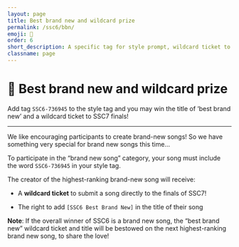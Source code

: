```yaml
---
layout: page
title: Best brand new and wildcard prize
permalink: /ssc6/bbn/
emoji: 🎉
order: 6
short_description: A specific tag for style prompt, wildcard ticket to SSC7 finals!
classname: page
---
```


# 🎉 Best brand new and wildcard prize

Add tag `SSC6-736945` to the style tag and you may win the title of ‘best brand new’ and a wildcard ticket to SSC7 finals!

___

We like encouraging participants to create brand-new songs! So we have something very special for brand new songs this time…

To participate in the “brand new song” category, your song must include the word `SSC6-736945` in your style tag.

The creator of the highest-ranking brand-new song will receive:

* A **wildcard ticket** to submit a song directly to the finals of SSC7!

* The right to add `[SSC6 Best Brand New]` in the title of their song

**Note**: If the overall winner of SSC6 is a brand new song, the “best brand new” wildcard ticket and title will be bestowed on the next highest-ranking brand new song, to share the love!